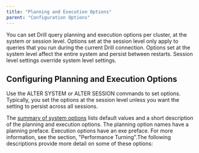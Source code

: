 ```yaml
---
title: "Planning and Execution Options"
parent: "Configuration Options"
---
```

You can set Drill query planning and execution options per cluster, at the
system or session level. Options set at the session level only apply to
queries that you run during the current Drill connection. Options set at the
system level affect the entire system and persist between restarts. Session
level settings override system level settings.

## Configuring Planning and Execution Options

Use the ALTER SYSTEM or ALTER SESSION commands to set options. Typically,
you set the options at the session level unless you want the setting to
persist across all sessions.

The [summary of system options]({{site.baseurl}}/docs/configuration-options-introduction) lists default values and a short description of the planning and execution options. The planning option names have a planning preface. Execution options have an exe preface. For more information, see the section, "Performance Turning".The following descriptions provide more detail on some of these options:
